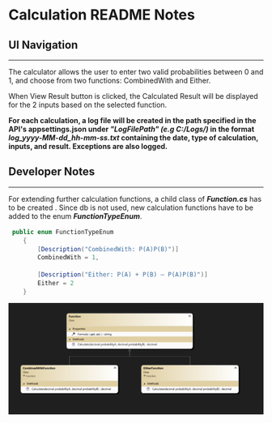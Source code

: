 # Calculation README Notes


## UI Navigation
--------------------
The calculator allows the user to enter two valid probabilities between 0 and 1, and choose from two functions: CombinedWith and Either.

When View Result button is clicked, the Calculated Result will be displayed for the 2 inputs based on the selected function.

**For each calculation, a log file will be created in the path specified in the API's appsettings.json under _"LogFilePath" (e.g C:/Logs/)_ in the format _log_yyyy-MM-dd_hh-mm-ss.txt_ containing the date, type of calculation, inputs, and result. Exceptions are also logged.**



## Developer Notes
-----------------------------------------

For extending further calculation functions, a child class of ***Function.cs*** has to be created . Since db is not used, new calculation functions have to be added to the enum ***FunctionTypeEnum***.


```c#
 public enum FunctionTypeEnum
    {
        [Description("CombinedWith: P(A)P(B)")]
        CombinedWith = 1,

        [Description("Either: P(A) + P(B) – P(A)P(B)")]
        Either = 2
    }
```

![Function Class for Extension](https://github.com/twinklepreethy/Calculator/blob/main/Class%20Diagram.png)







